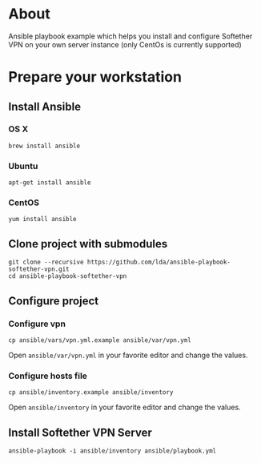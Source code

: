 # About

Ansible playbook example which helps you install and configure Softether VPN on your own server instance (only CentOs is currently supported)

# Prepare your workstation

## Install Ansible

### OS X
```
brew install ansible
```

### Ubuntu
```
apt-get install ansible
```

### CentOS
```
yum install ansible
```

## Clone project with submodules
```
git clone --recursive https://github.com/lda/ansible-playbook-softether-vpn.git
cd ansible-playbook-softether-vpn
```

## Configure project

### Configure vpn
```
cp ansible/vars/vpn.yml.example ansible/var/vpn.yml
```

Open `ansible/var/vpn.yml` in your favorite editor and change the values.

### Configure hosts file
```
cp ansible/inventory.example ansible/inventory
```

Open `ansible/inventory` in your favorite editor and change the values.

## Install Softether VPN Server
```
ansible-playbook -i ansible/inventory ansible/playbook.yml
```